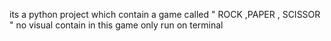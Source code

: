 
its a python project which contain a game called " ROCK ,PAPER , SCISSOR "
no visual contain in this game only run on terminal 
